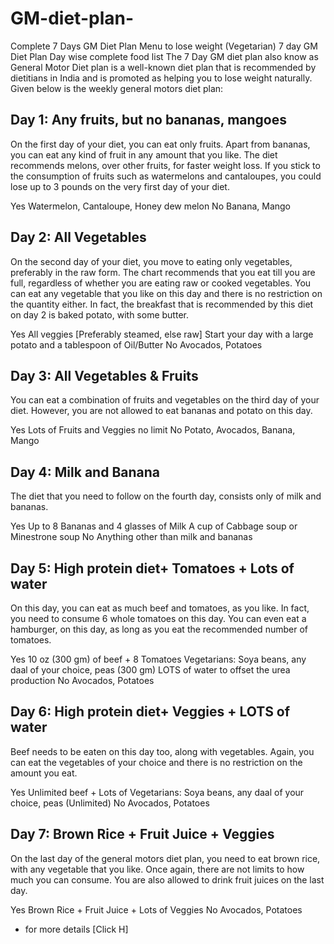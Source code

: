 # GM-diet-plan-
Complete 7 Days GM Diet Plan Menu to lose weight (Vegetarian)   7 day GM Diet Plan Day wise complete food list  The 7 Day GM diet plan also know as General Motor Diet plan is a well-known diet plan that is recommended by dietitians in India and is promoted as helping you to lose weight naturally.
Given below is the weekly general motors diet plan:

## Day 1: Any fruits, but no bananas, mangoes

On the first day of your diet, you can eat only fruits. Apart from bananas, you can eat any kind of fruit in any amount that you like. The diet recommends melons, over other fruits, for faster weight loss. If you stick to the consumption of fruits such as watermelons and cantaloupes, you could lose up to 3 pounds on the very first day of your diet.

Yes Watermelon, Cantaloupe, Honey dew melon
No Banana, Mango

## Day 2: All Vegetables

On the second day of your diet, you move to eating only vegetables, preferably in the raw form. The chart recommends that you eat till you are full, regardless of whether you are eating raw or cooked vegetables. You can eat any vegetable that you like on this day and there is no restriction on the quantity either. In fact, the breakfast that is recommended by this diet on day 2 is baked potato, with some butter.

Yes All veggies [Preferably steamed, else raw]
Start your day with a large potato and a tablespoon of Oil/Butter
No Avocados, Potatoes

## Day 3: All Vegetables & Fruits

You can eat a combination of fruits and vegetables on the third day of your diet. However, you are not allowed to eat bananas and potato on this day.

Yes Lots of Fruits and Veggies no limit
No Potato, Avocados, Banana, Mango

## Day 4: Milk and Banana

The diet that you need to follow on the fourth day, consists only of milk and bananas.

Yes Up to 8 Bananas and 4 glasses of Milk
A cup of Cabbage soup or Minestrone soup
No Anything other than milk and bananas

## Day 5: High protein diet+ Tomatoes + Lots of water

On this day, you can eat as much beef and tomatoes, as you like. In fact, you need to consume 6 whole tomatoes on this day. You can even eat a hamburger, on this day, as long as you eat the recommended number of tomatoes.

Yes 10 oz (300 gm) of beef + 8 Tomatoes
Vegetarians:  Soya beans, any daal of your choice, peas (300 gm)
LOTS of water to offset the urea production
No Avocados, Potatoes

## Day 6: High protein diet+ Veggies + LOTS of water

Beef needs to be eaten on this day too, along with vegetables. Again, you can eat the vegetables of your choice and there is no restriction on the amount you eat.

Yes Unlimited beef + Lots of
Vegetarians:  Soya beans, any daal of your choice, peas (Unlimited)
No Avocados, Potatoes

## Day 7:  Brown Rice + Fruit Juice + Veggies

On the last day of the general motors diet plan, you need to eat brown rice, with any vegetable that you like. Once again, there are not limits to how much you can consume. You are also allowed to drink fruit juices on the last day.

Yes Brown Rice + Fruit Juice + Lots of Veggies
No Avocados, Potatoes

- for more details [Click H]
